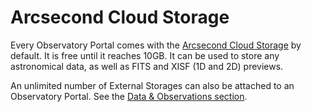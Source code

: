 # Arcsecond Cloud Storage

Every Observatory Portal comes with the [Arcsecond Cloud Storage](../observations/cloud-storage.md) by default. It is
free until it reaches 10GB. It can be used to store any astronomical data, as well as FITS and XISF (1D and 2D)
previews.

An unlimited number of External Storages can also be attached to an Observatory Portal. See
the [Data & Observations section](../observations/).
